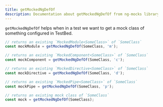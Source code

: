 ```yaml
---
title: getMockedNgDefOf
description: Documentation about getMockedNgDefOf from ng-mocks library
---
```


`getMockedNgDefOf` helps when in a test we want to get a mock class of something configured in TestBed.

```ts
// returns an existing `MockedModule<SomeClass>` of `SomeClass`
const mockModule = getMockedNgDefOf(SomeClass, 'm');

// returns an existing `MockedComponent<SomeClass>` of `SomeClass`
const mockComponent = getMockedNgDefOf(SomeClass, 'c');

// returns an existing `MockedDirective<SomeClass>` of `SomeClass`
const mockDirective = getMockedNgDefOf(SomeClass, 'd');

// returns an existing `MockedPipe<SomeClass>` of `SomeClass`
const mockPipe = getMockedNgDefOf(SomeClass, 'p');

// returns an existing mock class of `SomeClass`
const mock = getMockedNgDefOf(SomeClass);
```
